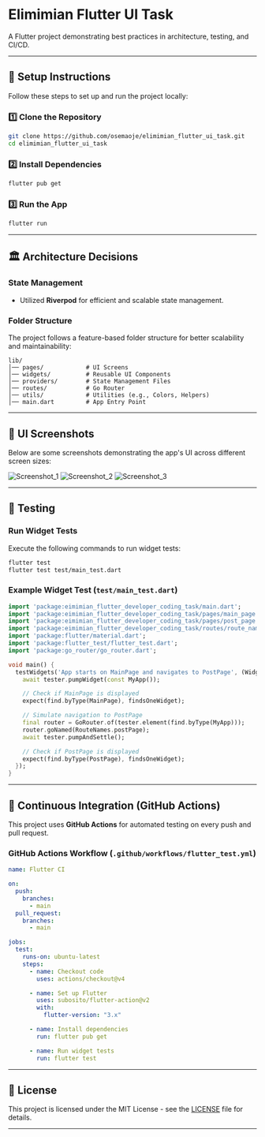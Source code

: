 # Elimimian Flutter UI Task

A Flutter project demonstrating best practices in architecture, testing, and CI/CD.

---

## 🚀 Setup Instructions
Follow these steps to set up and run the project locally:

### 1️⃣ Clone the Repository
```sh
git clone https://github.com/osemaoje/elimimian_flutter_ui_task.git
cd elimimian_flutter_ui_task
```

### 2️⃣ Install Dependencies
```sh
flutter pub get
```

### 3️⃣ Run the App
```sh
flutter run
```

---

## 🏛 Architecture Decisions

### **State Management**
- Utilized **Riverpod** for efficient and scalable state management.

### **Folder Structure**
The project follows a feature-based folder structure for better scalability and maintainability:

```
lib/
│── pages/            # UI Screens
│── widgets/          # Reusable UI Components
│── providers/        # State Management Files
│── routes/           # Go Router
│── utils/            # Utilities (e.g., Colors, Helpers)
│── main.dart         # App Entry Point
```

---

## 📸 UI Screenshots
Below are some screenshots demonstrating the app's UI across different screen sizes:

![Screenshot_1](https://github.com/user-attachments/assets/1f2aaa6c-6fc8-4b67-ba76-ec3f590c8ba8)
![Screenshot_2](https://github.com/user-attachments/assets/be662539-25d7-4f45-aefe-bf287f31883c)
![Screenshot_3](https://github.com/user-attachments/assets/4009f551-27a5-4fbf-84ad-31a770da97fe)

---

## 🧪 Testing
### **Run Widget Tests**
Execute the following commands to run widget tests:
```sh
flutter test
flutter test test/main_test.dart
```

### **Example Widget Test (`test/main_test.dart`)**
```dart
import 'package:eimimian_flutter_developer_coding_task/main.dart';
import 'package:eimimian_flutter_developer_coding_task/pages/main_page.dart';
import 'package:eimimian_flutter_developer_coding_task/pages/post_page.dart';
import 'package:eimimian_flutter_developer_coding_task/routes/route_names.dart';
import 'package:flutter/material.dart';
import 'package:flutter_test/flutter_test.dart';
import 'package:go_router/go_router.dart';

void main() {
  testWidgets('App starts on MainPage and navigates to PostPage', (WidgetTester tester) async {
    await tester.pumpWidget(const MyApp());

    // Check if MainPage is displayed
    expect(find.byType(MainPage), findsOneWidget);

    // Simulate navigation to PostPage
    final router = GoRouter.of(tester.element(find.byType(MyApp)));
    router.goNamed(RouteNames.postPage);
    await tester.pumpAndSettle();

    // Check if PostPage is displayed
    expect(find.byType(PostPage), findsOneWidget);
  });
}
```

---

## 🔄 Continuous Integration (GitHub Actions)
This project uses **GitHub Actions** for automated testing on every push and pull request.

### **GitHub Actions Workflow (`.github/workflows/flutter_test.yml`)**
```yaml
name: Flutter CI

on:
  push:
    branches:
      - main
  pull_request:
    branches:
      - main

jobs:
  test:
    runs-on: ubuntu-latest
    steps:
      - name: Checkout code
        uses: actions/checkout@v4

      - name: Set up Flutter
        uses: subosito/flutter-action@v2
        with:
          flutter-version: "3.x"

      - name: Install dependencies
        run: flutter pub get

      - name: Run widget tests
        run: flutter test
```

---

## 📜 License
This project is licensed under the MIT License - see the [LICENSE](LICENSE) file for details.

---

